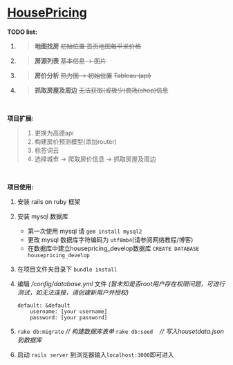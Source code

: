
# [HousePricing](https://github.com/PENGZhaoqing/HousePricing)

**TODO list:**
1. > __地图找房__ 
~~初始位置  首页地图每平米价格~~

2. > **房源列表**
~~基本信息 -> 图片~~

3. > **房价分析**
~~热力图 -> 初始位置~~
~~Tableau (api)~~

4. > **抓取房屋及周边**
~~无法获取(或极少)商场(shop)信息~~


<br/>

**项目扩展:**
> 1. 更换为高德api
> 3. 构建房价预测模型(添加router)
> 4. 标签词云
> 2. 选择城市 -> 爬取房价信息 -> 抓取房屋及周边

<br/>

**项目使用:**
1. 安装 rails on ruby 框架

2. 安装 mysql 数据库
    + 第一次使用 mysql 请 `gem install mysql2`
    + 更改 mysql 数据库字符编码为 `utf8mb4`(请参阅网络教程/博客)
    + 在数据库中建立housepricing_develop数据库
    `CREATE DATABASE housepricing_develop`    

3. 在项目文件夹目录下
    `bundle install`

4. 编辑 */config/database.yml* 文件 *(暂未知是否root用户存在权限问题，可进行测试，如无法连接，请创建新用户并授权)*

    ```
    default: &default
        username: [your username]
        password: [your password]
    ```

5.  `rake db:migrate`&nbsp;*// 构建数据库表单*
    `rake db:seed`&nbsp;&nbsp;&nbsp;&nbsp;*// 写入housetdata.json到数据库*

6. 启动
    `rails server`
到浏览器输入`localhost:3000`即可进入
